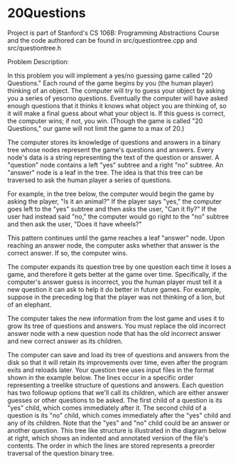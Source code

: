 # 20Questions

Project is part of Stanford's CS 106B: Programming Abstractions Course and the code authored can be found in src/questiontree.cpp and src/questiontree.h

Problem Description:

In this problem you will implement a yes/no guessing game called "20 Questions." Each round of the game begins by you (the human player) thinking of an object. The computer will try to guess your object by asking you a series of yes­or­no questions. Eventually the computer will have asked enough questions that it thinks it knows what object you are thinking of, so it will make a final guess about what your object is. If this guess is correct, the computer wins; if not, you win. (Though the game is called "20 Questions," our game will not limit the game to a max of 20.)

The computer stores its knowledge of questions and answers in a binary tree whose nodes represent the game's questions and answers. Every node's data is a string representing the text of the question or answer. A "question" node contains a left "yes" subtree and a right "no" subtree. An "answer" node is a leaf in the tree. The idea is that this tree can be traversed to ask the human player a series of questions.

For example, in the tree below, the computer would begin the game by asking the player, "Is it an animal?" If the player says "yes," the computer goes left to the "yes" subtree and then asks the user, "Can it fly?" If the user had instead said "no," the computer would go right to the "no" subtree and then ask the user, "Does it have wheels?"

This pattern continues until the game reaches a leaf "answer" node. Upon reaching an answer node, the computer asks whether that answer is the correct answer. If so, the computer wins.

The computer expands its question tree by one question each time it loses a game, and therefore it gets better at the game over time. Specifically, if the computer's answer guess is incorrect, you the human player must tell it a new question it can ask to help it do better in future games. For example, suppose in the preceding log that the player was not thinking of a lion, but of an elephant. 

The computer takes the new information from the lost game and uses it to grow its tree of questions and answers. You must replace the old incorrect answer node with a new question node that has the old incorrect answer and new correct answer as its children.

The computer can save and load its tree of questions and answers from the disk so that it will retain its improvements over time, even after the program exits and reloads later. Your question tree uses input files in the format shown in the example below. The lines occur in a specific order representing a tree­like structure of questions and answers. Each question has two follow­up options that we'll call its children, which are either answer guesses or other questions to be asked. The first child of a question is its "yes" child, which comes immediately after it. The second child of a question is its "no" child, which comes immediately after the "yes" child and any of its children. Note that the "yes" and "no" child could be an answer or another question. This tree­ like structure is illustrated in the diagram below at right, which shows an indented and annotated version of the file's contents. The order in which the lines are stored represents a preorder traversal of the question binary tree.
